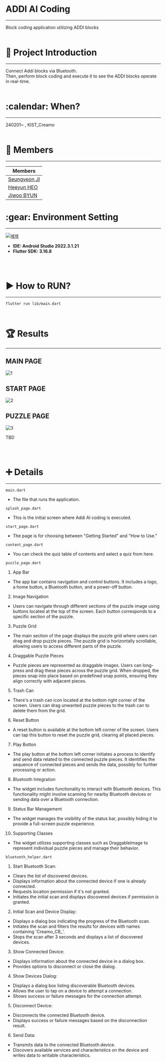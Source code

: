 <h1>ADDI AI Coding </h1>
<hr/>
Block coding application utilizing ADDI blocks
<br/><br/>
<h1> 📱 Project Introduction </h1>
<hr/>
Connect Addi blocks via Bluetooth. <br/>
Then, perform block coding and execute it to see the ADDI blocks operate in real-time.
<br/><br/>
<h1>:calendar: When? </h1>
<hr/>
240201~ , KIST_Creamo
<br/><br/>
<h1>🙂 Members </h1>
<hr/>

|Members|
|------|
|[Seungyeon JI](https://github.com/jisally)|
|[Heeyun HEO](https://github.com/Heeyun0724)|
|[Jiwoo BYUN](https://github.com/dede0827)|

<h1>:gear: Environment Setting</h1>
<hr/>

[![예제](http://img.youtube.com/vi/usE9IKaogDU/0.jpg)](https://youtu.be/usE9IKaogDU?t=0s) 

<ul>
  <li><b>IDE: Android Studio 2022.3.1.21</b></li>
  <li><b>Flutter SDK: 3.16.8</b></li>
</ul>
<br/><br/>
<h1>▶ How to RUN? </h1>
<hr/>

    flutter run lib/main.dart


<br/>
<h1>🏆 Results </h1>
<hr/>

<h2> MAIN PAGE</h2>

![1](https://github.com/multi-sensor/CREAMO_Team_A/assets/83489449/d09c1b2c-32e4-495d-96c2-a585e66614e2)
<br/>
<h2> START PAGE </h2>

![2](https://github.com/multi-sensor/CREAMO_Team_A/assets/90318181/e7abe5fd-a531-423b-9b7d-d7d2cf21bd78)
<br/>
<h2>PUZZLE PAGE</h2>

![3](https://github.com/multi-sensor/CREAMO_Team_A/assets/90318181/a033b2ec-726b-4f74-8a86-be7c1fac25b4)

TBD

<br/><br/>
<h1> ➕ Details </h1>
<hr/>

`main.dart`

* The file that runs the application. 


`splash_page.dart`

* This is the initial screen where Addi AI coding is executed.


`start_page.dart`

* The page is for choosing between "Getting Started" and "How to Use."


`content_page.dart`

* You can check the quiz table of contents and select a quiz from here.


`puzzle_page.dart`
1. App Bar
- The app bar contains navigation and control buttons. It includes a logo, a home button, a Bluetooth button, and a power-off button.


2. Image Navigation
- Users can navigate through different sections of the puzzle image using buttons located at the top of the screen. Each button corresponds to a specific section of the puzzle.


3. Puzzle Grid
- The main section of the page displays the puzzle grid where users can drag and drop puzzle pieces. The puzzle grid is horizontally scrollable, allowing users to access different parts of the puzzle.


4. Draggable Puzzle Pieces
- Puzzle pieces are represented as draggable images. Users can long-press and drag these pieces across the puzzle grid. When dropped, the pieces snap into place based on predefined snap points, ensuring they align correctly with adjacent pieces.


5. Trash Can
- There's a trash can icon located at the bottom right corner of the screen. Users can drag unwanted puzzle pieces to the trash can to delete them from the grid.


6. Reset Button
- A reset button is available at the bottom left corner of the screen. Users can tap this button to reset the puzzle grid, clearing all placed pieces.


7. Play Button
- The play button at the bottom left corner initiates a process to identify and send data related to the connected puzzle pieces. It identifies the sequence of connected pieces and sends the data, possibly for further processing or action.


8. Bluetooth Integration
- The widget includes functionality to interact with Bluetooth devices. This functionality might involve scanning for nearby Bluetooth devices or sending data over a Bluetooth connection.


9. Status Bar Management
- The widget manages the visibility of the status bar, possibly hiding it to provide a full-screen puzzle experience.


10. Supporting Classes
- The widget utilizes supporting classes such as DraggableImage to represent individual puzzle pieces and manage their behavior.


`bluetooth_helper.dart`

1. Start Bluetooth Scan:
- Clears the list of discovered devices.
- Displays information about the connected device if one is already connected.
- Requests location permission if it's not granted.
- Initiates the initial scan and displays discovered devices if permission is granted.

2. Initial Scan and Device Display:
- Displays a dialog box indicating the progress of the Bluetooth scan.
- Initiates the scan and filters the results for devices with names containing 'Creamo_CB_'.
- Stops the scan after 3 seconds and displays a list of discovered devices.

3. Show Connected Device:
- Displays information about the connected device in a dialog box.
- Provides options to disconnect or close the dialog.

4. Show Devices Dialog:
- Displays a dialog box listing discoverable Bluetooth devices.
- Allows the user to tap on a device to attempt a connection.
- Shows success or failure messages for the connection attempt.

5. Disconnect Device:
- Disconnects the connected Bluetooth device.
- Displays success or failure messages based on the disconnection result.

6. Send Data:
- Transmits data to the connected Bluetooth device.
- Discovers available services and characteristics on the device and writes data to writable characteristics.
